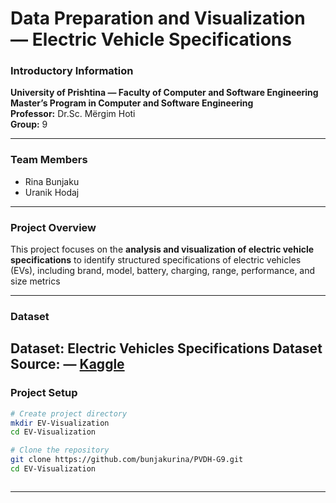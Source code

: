 # Data Preparation and Visualization — Electric Vehicle Specifications  

### Introductory Information  
**University of Prishtina — Faculty of Computer and Software Engineering**  
**Master’s Program in Computer and Software Engineering**  
**Professor:** Dr.Sc. Mërgim Hoti  
**Group:** 9  

---

### Team Members  
- Rina Bunjaku
- Uranik Hodaj 

---

### Project Overview  

This project focuses on the **analysis and visualization of electric vehicle specifications** to identify structured specifications of electric vehicles (EVs), including brand, model, battery, charging, range, performance, and size metrics

---

### Dataset  

**Dataset:** Electric Vehicles Specifications Dataset  
**Source:**  — <a href="https://www.kaggle.com/datasets/urvishahir/electric-vehicle-specifications-dataset-2025?resource=download"> Kaggle</a>
---

### Project Setup  



```bash
# Create project directory
mkdir EV-Visualization
cd EV-Visualization

# Clone the repository
git clone https://github.com/bunjakurina/PVDH-G9.git
cd EV-Visualization



```


---


 
